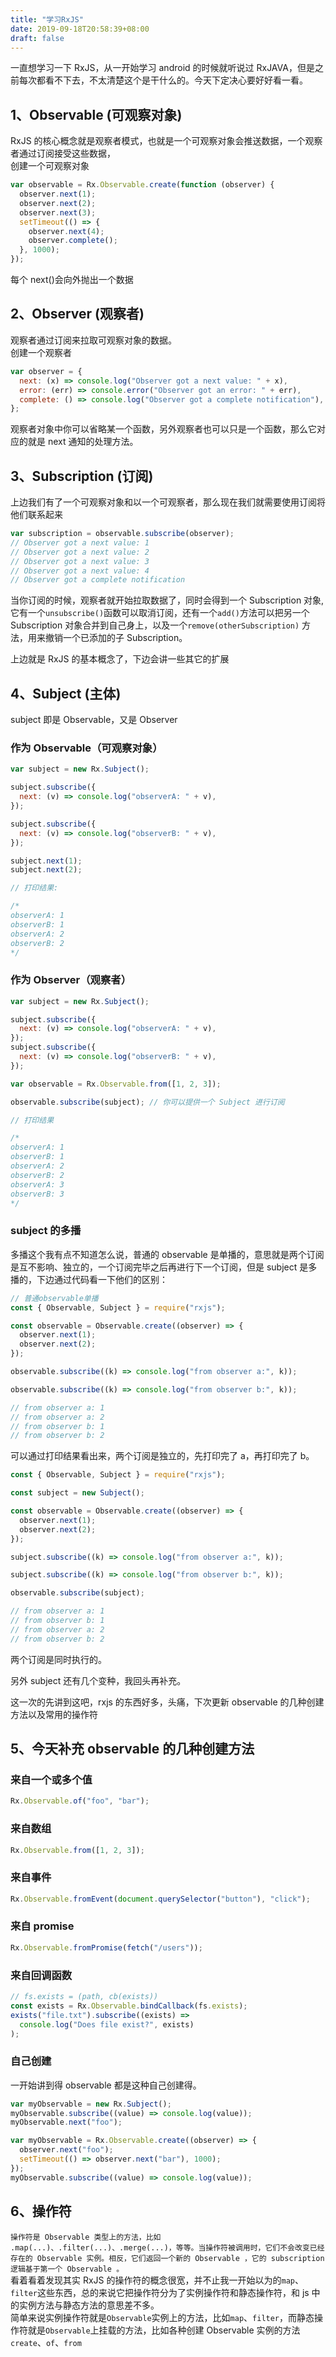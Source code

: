```yaml
---
title: "学习RxJS"
date: 2019-09-18T20:58:39+08:00
draft: false
---
```


一直想学习一下 RxJS，从一开始学习 android 的时候就听说过 RxJAVA，但是之前每次都看不下去，不太清楚这个是干什么的。今天下定决心要好好看一看。

## 1、Observable (可观察对象)

RxJS 的核心概念就是观察者模式，也就是一个可观察对象会推送数据，一个观察者通过订阅接受这些数据，  
创建一个可观察对象

```js
var observable = Rx.Observable.create(function (observer) {
  observer.next(1);
  observer.next(2);
  observer.next(3);
  setTimeout(() => {
    observer.next(4);
    observer.complete();
  }, 1000);
});
```

每个 next()会向外抛出一个数据

## 2、Observer (观察者)

观察者通过订阅来拉取可观察对象的数据。  
创建一个观察者

```js
var observer = {
  next: (x) => console.log("Observer got a next value: " + x),
  error: (err) => console.error("Observer got an error: " + err),
  complete: () => console.log("Observer got a complete notification"),
};
```

观察者对象中你可以省略某一个函数，另外观察者也可以只是一个函数，那么它对应的就是 next 通知的处理方法。

## 3、Subscription (订阅)

上边我们有了一个可观察对象和以一个可观察者，那么现在我们就需要使用订阅将他们联系起来

```js
var subscription = observable.subscribe(observer);
// Observer got a next value: 1
// Observer got a next value: 2
// Observer got a next value: 3
// Observer got a next value: 4
// Observer got a complete notification
```

当你订阅的时候，观察者就开始拉取数据了，同时会得到一个 Subscription 对象,它有一个`unsubscribe()`函数可以取消订阅，还有一个`add()`方法可以把另一个 Subscription 对象合并到自己身上，以及一个`remove(otherSubscription)` 方法，用来撤销一个已添加的子 Subscription。

上边就是 RxJS 的基本概念了，下边会讲一些其它的扩展

## 4、Subject (主体)

subject 即是 Observable，又是 Observer

### 作为 Observable（可观察对象）

```js
var subject = new Rx.Subject();

subject.subscribe({
  next: (v) => console.log("observerA: " + v),
});

subject.subscribe({
  next: (v) => console.log("observerB: " + v),
});

subject.next(1);
subject.next(2);

// 打印结果:

/*
observerA: 1
observerB: 1
observerA: 2
observerB: 2
*/
```

### 作为 Observer（观察者）

```js
var subject = new Rx.Subject();

subject.subscribe({
  next: (v) => console.log("observerA: " + v),
});
subject.subscribe({
  next: (v) => console.log("observerB: " + v),
});

var observable = Rx.Observable.from([1, 2, 3]);

observable.subscribe(subject); // 你可以提供一个 Subject 进行订阅

// 打印结果

/*
observerA: 1
observerB: 1
observerA: 2
observerB: 2
observerA: 3
observerB: 3
*/
```

### subject 的多播

多播这个我有点不知道怎么说，普通的 observable 是单播的，意思就是两个订阅是互不影响、独立的，一个订阅完毕之后再进行下一个订阅，但是 subject 是多播的，下边通过代码看一下他们的区别：

```js
// 普通observable单播
const { Observable, Subject } = require("rxjs");

const observable = Observable.create((observer) => {
  observer.next(1);
  observer.next(2);
});

observable.subscribe((k) => console.log("from observer a:", k));

observable.subscribe((k) => console.log("from observer b:", k));

// from observer a: 1
// from observer a: 2
// from observer b: 1
// from observer b: 2
```

可以通过打印结果看出来，两个订阅是独立的，先打印完了 a，再打印完了 b。

```js
const { Observable, Subject } = require("rxjs");

const subject = new Subject();

const observable = Observable.create((observer) => {
  observer.next(1);
  observer.next(2);
});

subject.subscribe((k) => console.log("from observer a:", k));

subject.subscribe((k) => console.log("from observer b:", k));

observable.subscribe(subject);

// from observer a: 1
// from observer b: 1
// from observer a: 2
// from observer b: 2
```

两个订阅是同时执行的。

另外 subject 还有几个变种，我回头再补充。

这一次的先讲到这吧，rxjs 的东西好多，头痛，下次更新 observable 的几种创建方法以及常用的操作符

## 5、今天补充 observable 的几种创建方法

### 来自一个或多个值

```js
Rx.Observable.of("foo", "bar");
```

### 来自数组

```js
Rx.Observable.from([1, 2, 3]);
```

### 来自事件

```js
Rx.Observable.fromEvent(document.querySelector("button"), "click");
```

### 来自 promise

```js
Rx.Observable.fromPromise(fetch("/users"));
```

### 来自回调函数

```js
// fs.exists = (path, cb(exists))
const exists = Rx.Observable.bindCallback(fs.exists);
exists("file.txt").subscribe((exists) =>
  console.log("Does file exist?", exists)
);
```

### 自己创建

一开始讲到得 observable 都是这种自己创建得。

```js
var myObservable = new Rx.Subject();
myObservable.subscribe((value) => console.log(value));
myObservable.next("foo");
```

```js
var myObservable = Rx.Observable.create((observer) => {
  observer.next("foo");
  setTimeout(() => observer.next("bar"), 1000);
});
myObservable.subscribe((value) => console.log(value));
```

## 6、操作符

`操作符是 Observable 类型上的方法，比如 .map(...)、.filter(...)、.merge(...)，等等。当操作符被调用时，它们不会改变已经存在的 Observable 实例。相反，它们返回一个新的 Observable ，它的 subscription 逻辑基于第一个 Observable 。`  
看着看着发现其实 RxJS 的操作符的概念很宽，并不止我一开始以为的`map`、`filter`这些东西，总的来说它把操作符分为了实例操作符和静态操作符，和 js 中的实例方法与静态方法的意思差不多。  
简单来说实例操作符就是`Observable`实例上的方法，比如`map`、`filter`，而静态操作符就是`Observable`上挂载的方法，比如各种创建 Observable 实例的方法`create`、`of`、`from`
